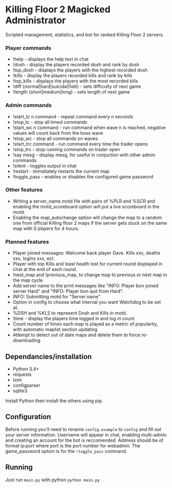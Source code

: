 # Killing Floor 2 Magicked Administrator
Scripted management, statistics, and bot for ranked Killing Floor 2 servers.

### Player commands
* !help - displays the help text in chat
* !dosh - display the players recorded dosh and rank by dosh
* !top_dosh - displays the players with the highest recorded dosh
* !kills - display the players recorded kills and rank by kills
* !top_kills - displays the players with the most recorded kills
* !diff {normal|hard|suicidal|hell} - sets difficulty of next game
* !length {short|medium|long} - sets length of next game

### Admin commands
* !start\_tc n command - repeat command every n seconds
* !stop\_tc - stop all timed commands
* !start\_wc n command - run command when wave n is reached, negative values will count back from the boss wave
* !stop\_wc - stop all commands on waves
* !start_trc command - run command every time the trader opens
* !stop_trc - stop running commands on trader open
* !say mesg - display mesg, for useful in conjuction with other admin commands
* !silent - toggles output in chat
* !restart - immidiately restarts the current map
* !toggle_pass - enables or disables the configured game password

### Other features
* Writing a server_name.motd file with pairs of %PLR and %SCR and enabling the motd_scoreboard option will put a live scoreboard in the motd.
* Enabling the map_autochange option will change the map to a random one from official Killing floor 2 maps if the server gets stuck on the same map with 0 players for 4 hours.

### Planned features
* Player joined messages: Welcome back player Dave. Kills xxx, deaths xxx, logins xxx, ect.
* Player with top Kills and least health lost for current round displayed in chat at the end of each round.
* !next_map and !previous_map, to change map to previous or next map in the map cycle.
* Add server name to the print messages like "INFO: Player bon joined server Hard" and "INFO: Player bon quit from Hard".
* INFO: Submitting motd for "Server.name".
* Option in config to choose what interval you want Watchdog to be set at.
* %DSH and %KLS to represent Dosh and Kills in motd.
* !time - display the players time logged in and log in count
* Count number of times each map is played as a metric of popularity, with automatic maplist section updating
* Attempt to detect out of date maps and delete them to force re-downloading

## Dependancies/installation
* Python 3.4+
* requests
* lxml
* configparser
* sqlite3

Install Python then install the others using pip.

## Configuration
Before running you'll need to rename `config.example` to `config` and fill out your server information. Username will appear in chat, enabling multi-admin and creating an account for the bot is reccomended. Address should be of format ip:port where port is the port number for webadmin. The game_password option is for the `!toggle_pass` command.

## Running
Just run `main.py` with python
```python main.py```
